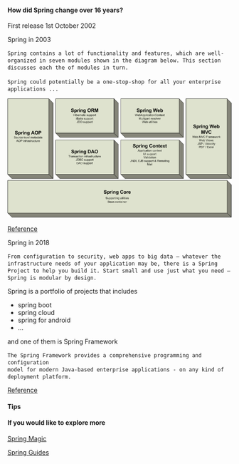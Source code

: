 #### How did Spring change over 16 years?

First release 1st October 2002

Spring in 2003

```
Spring contains a lot of functionality and features, which are well-organized in seven modules shown in the diagram below. This section discusses each the of modules in turn.

Spring could potentially be a one-stop-shop for all your enterprise applications ...
```

![Alt text](img/spring-overview.gif?raw=true "Title")

[Reference]( https://docs.spring.io/spring/docs/1.2.2/reference/)


Spring in 2018

```
From configuration to security, web apps to big data – whatever the infrastructure needs of your application may be, there is a Spring Project to help you build it. Start small and use just what you need – Spring is modular by design.
```

Spring is a portfolio of projects that includes
* spring boot
* spring cloud
* spring for android
* ...

and one of them is Spring Framework

```
The Spring Framework provides a comprehensive programming and configuration
model for modern Java-based enterprise applications - on any kind of deployment platform.
```

[Reference]( https://spring.io/projects/spring-framework)

#### Tips



#### If you would like to explore more

[Spring Magic](https://content.pivotal.io/springone-platform-2017/its-a-kind-of-magic-under-the-covers-of-spring-boot-brian-clozel-st%C3%A9phane-nicoll)

[Spring Guides](https://spring.io/guides)
